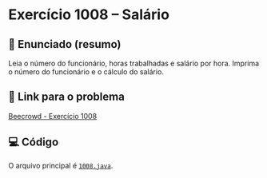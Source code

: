# Exercício 1008 – Salário

## 📝 Enunciado (resumo)
Leia o número do funcionário, horas trabalhadas e salário por hora. Imprima o número do funcionário e o cálculo do salário.

## 🔗 Link para o problema
[Beecrowd - Exercício 1008](https://www.beecrowd.com.br/judge/pt/problems/view/1008)

## 💻 Código
O arquivo principal é [`1008.java`](1008.java).
